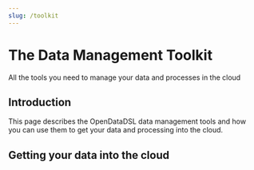```yaml
---
slug: /toolkit
---
```

The Data Management Toolkit
===========================

All the tools you need to manage your data and processes in the cloud

## Introduction

This page describes the OpenDataDSL data management tools and how you can use them to get your data and processing into the cloud.

## Getting your data into the cloud


